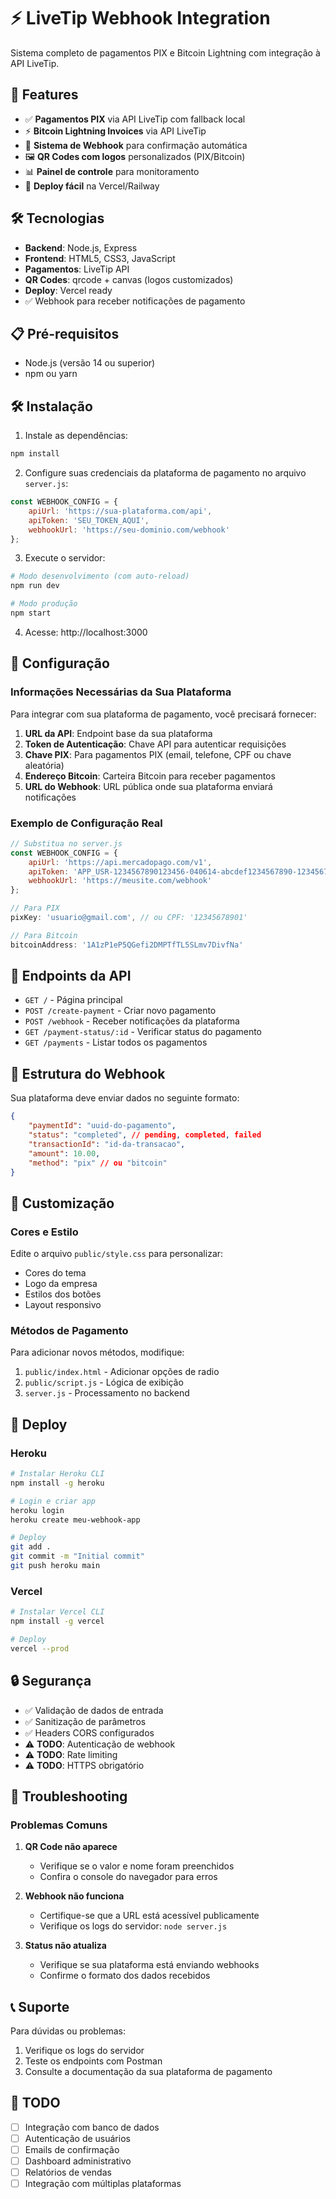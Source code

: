 # ⚡ LiveTip Webhook Integration

Sistema completo de pagamentos PIX e Bitcoin Lightning com integração à API LiveTip.

## 🚀 Features

- ✅ **Pagamentos PIX** via API LiveTip com fallback local
- ⚡ **Bitcoin Lightning Invoices** via API LiveTip 
- 🔧 **Sistema de Webhook** para confirmação automática
- 🖼️ **QR Codes com logos** personalizados (PIX/Bitcoin)
- 📊 **Painel de controle** para monitoramento
- 🎯 **Deploy fácil** na Vercel/Railway

## 🛠️ Tecnologias

- **Backend**: Node.js, Express
- **Frontend**: HTML5, CSS3, JavaScript  
- **Pagamentos**: LiveTip API
- **QR Codes**: qrcode + canvas (logos customizados)
- **Deploy**: Vercel ready
- ✅ Webhook para receber notificações de pagamento

## 📋 Pré-requisitos

- Node.js (versão 14 ou superior)
- npm ou yarn

## 🛠️ Instalação

1. Instale as dependências:
```bash
npm install
```

2. Configure suas credenciais da plataforma de pagamento no arquivo `server.js`:
```javascript
const WEBHOOK_CONFIG = {
    apiUrl: 'https://sua-plataforma.com/api',
    apiToken: 'SEU_TOKEN_AQUI',
    webhookUrl: 'https://seu-dominio.com/webhook'
};
```

3. Execute o servidor:
```bash
# Modo desenvolvimento (com auto-reload)
npm run dev

# Modo produção
npm start
```

4. Acesse: http://localhost:3000

## 🔧 Configuração

### Informações Necessárias da Sua Plataforma

Para integrar com sua plataforma de pagamento, você precisará fornecer:

1. **URL da API**: Endpoint base da sua plataforma
2. **Token de Autenticação**: Chave API para autenticar requisições
3. **Chave PIX**: Para pagamentos PIX (email, telefone, CPF ou chave aleatória)
4. **Endereço Bitcoin**: Carteira Bitcoin para receber pagamentos
5. **URL do Webhook**: URL pública onde sua plataforma enviará notificações

### Exemplo de Configuração Real

```javascript
// Substitua no server.js
const WEBHOOK_CONFIG = {
    apiUrl: 'https://api.mercadopago.com/v1',
    apiToken: 'APP_USR-1234567890123456-040614-abcdef1234567890-123456789',
    webhookUrl: 'https://meusite.com/webhook'
};

// Para PIX
pixKey: 'usuario@gmail.com', // ou CPF: '12345678901'

// Para Bitcoin  
bitcoinAddress: '1A1zP1eP5QGefi2DMPTfTL5SLmv7DivfNa'
```

## 📡 Endpoints da API

- `GET /` - Página principal
- `POST /create-payment` - Criar novo pagamento
- `POST /webhook` - Receber notificações da plataforma
- `GET /payment-status/:id` - Verificar status do pagamento
- `GET /payments` - Listar todos os pagamentos

## 🔗 Estrutura do Webhook

Sua plataforma deve enviar dados no seguinte formato:

```json
{
    "paymentId": "uuid-do-pagamento",
    "status": "completed", // pending, completed, failed
    "transactionId": "id-da-transacao",
    "amount": 10.00,
    "method": "pix" // ou "bitcoin"
}
```

## 🎨 Customização

### Cores e Estilo
Edite o arquivo `public/style.css` para personalizar:
- Cores do tema
- Logo da empresa
- Estilos dos botões
- Layout responsivo

### Métodos de Pagamento
Para adicionar novos métodos, modifique:
1. `public/index.html` - Adicionar opções de radio
2. `public/script.js` - Lógica de exibição
3. `server.js` - Processamento no backend

## 🚀 Deploy

### Heroku
```bash
# Instalar Heroku CLI
npm install -g heroku

# Login e criar app
heroku login
heroku create meu-webhook-app

# Deploy
git add .
git commit -m "Initial commit"
git push heroku main
```

### Vercel
```bash
# Instalar Vercel CLI
npm install -g vercel

# Deploy
vercel --prod
```

## 🔒 Segurança

- ✅ Validação de dados de entrada
- ✅ Sanitização de parâmetros
- ✅ Headers CORS configurados
- ⚠️ **TODO**: Autenticação de webhook
- ⚠️ **TODO**: Rate limiting
- ⚠️ **TODO**: HTTPS obrigatório

## 🐛 Troubleshooting

### Problemas Comuns

1. **QR Code não aparece**
   - Verifique se o valor e nome foram preenchidos
   - Confira o console do navegador para erros

2. **Webhook não funciona**
   - Certifique-se que a URL está acessível publicamente
   - Verifique os logs do servidor: `node server.js`

3. **Status não atualiza**
   - Verifique se sua plataforma está enviando webhooks
   - Confirme o formato dos dados recebidos

## 📞 Suporte

Para dúvidas ou problemas:
1. Verifique os logs do servidor
2. Teste os endpoints com Postman
3. Consulte a documentação da sua plataforma de pagamento

## 📝 TODO

- [ ] Integração com banco de dados
- [ ] Autenticação de usuários
- [ ] Emails de confirmação
- [ ] Dashboard administrativo
- [ ] Relatórios de vendas
- [ ] Integração com múltiplas plataformas
